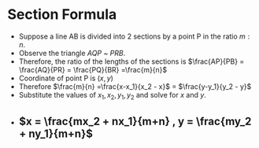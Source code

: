 # Section Formula

- Suppose a line AB is divided into 2 sections by a point P in the ratio $m:n$.
- Observe the triangle $AQP$ ~ $PRB$.
- Therefore, the ratio of the lengths of the sections is $\frac{AP}{PB} = \frac{AQ}{PR} = \frac{PQ}{BR} =\frac{m}{n}$
- Coordinate of point P is $(x, y)$
- Therefore $\frac{m}{n} =\frac{x-x_1}{x_2 - x}$ = $\frac{y-y_1}{y_2 - y}$
- Substitute the values of $x_1, x_2, y_1, y_2$ and solve for $x$ and $y$.
- ## $x = \frac{mx_2 + nx_1}{m+n} , y = \frac{my_2 + ny_1}{m+n}$

